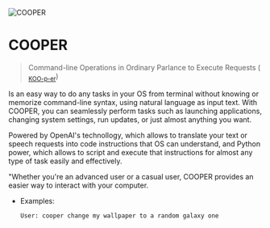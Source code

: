 ![COOPER](https://user-images.githubusercontent.com/14117486/230541016-1114064f-a863-43e3-9ecb-35fd01e9308d.png)


# COOPER   
>Command-line Operations in Ordinary Parlance to Execute Requests (<sub> [KOO-p-er](https://ssl.gstatic.com/dictionary/static/pronunciation/2022-03-02/audio/co/cooper_en_us_1.mp3)</sub>)

Is an easy way to do any tasks in your OS from terminal without knowing or memorize command-line syntax, using natural language as input text. With COOPER, you can seamlessly perform tasks such as launching applications, changing system settings, run updates, or just almost anything you want.

Powered by OpenAI's technollogy, which allows to translate your text or speech requests into code instructions that OS can understand, and Python power, which allows to script and execute that instructions for almost any type of task easily and effectively.

"Whether you're an advanced user or a casual user, COOPER provides an easier way to interact with your computer.


- Examples:

      User: cooper change my wallpaper to a random galaxy one
